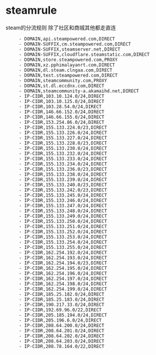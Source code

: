 # steamrule
steam的分流规则 除了社区和商城其他都走直连



         - DOMAIN,api.steampowered.com,DIRECT
         - DOMAIN-SUFFIX,cm.steampowered.com,DIRECT
         - DOMAIN-SUFFIX,steamserver.net,DIRECT
         - DOMAIN-SUFFIX,cloudflare.steamstatic.com,DIRECT
         - DOMAIN,store.steampowered.com,PROXY
         - DOMAIN,xz.pphimalayanrt.com,DIRECT
         - DOMAIN,dl.steam.clngaa.com,DIRECT
         - DOMAIN,test.steampowered.com,DIRECT
         - DOMAIN,steamcommunity.com,PROXY
         - DOMAIN,st.dl.eccdnx.com,DIRECT
         - DOMAIN,steamcommunity-a.akamaihd.net,DIRECT
         - IP-CIDR,103.10.124.0/24,DIRECT
         - IP-CIDR,103.10.125.0/24,DIRECT
         - IP-CIDR,103.28.54.0/24,DIRECT
         - IP-CIDR,146.66.152.0/24,DIRECT
         - IP-CIDR,146.66.155.0/24,DIRECT
         - IP-CIDR,153.254.86.0/24,DIRECT
         - IP-CIDR,155.133.224.0/23,DIRECT
         - IP-CIDR,155.133.226.0/24,DIRECT
         - IP-CIDR,155.133.227.0/24,DIRECT
         - IP-CIDR,155.133.228.0/23,DIRECT
         - IP-CIDR,155.133.230.0/24,DIRECT
         - IP-CIDR,155.133.232.0/24,DIRECT
         - IP-CIDR,155.133.233.0/24,DIRECT
         - IP-CIDR,155.133.234.0/24,DIRECT
         - IP-CIDR,155.133.236.0/23,DIRECT
         - IP-CIDR,155.133.238.0/24,DIRECT
         - IP-CIDR,155.133.239.0/24,DIRECT
         - IP-CIDR,155.133.240.0/23,DIRECT
         - IP-CIDR,155.133.242.0/23,DIRECT
         - IP-CIDR,155.133.245.0/24,DIRECT
         - IP-CIDR,155.133.246.0/24,DIRECT
         - IP-CIDR,155.133.247.0/24,DIRECT
         - IP-CIDR,155.133.248.0/24,DIRECT
         - IP-CIDR,155.133.249.0/24,DIRECT
         - IP-CIDR,155.133.250.0/24,DIRECT
         - IP-CIDR,155.133.251.0/24,DIRECT
         - IP-CIDR,155.133.252.0/24,DIRECT
         - IP-CIDR,155.133.253.0/24,DIRECT
         - IP-CIDR,155.133.254.0/24,DIRECT
         - IP-CIDR,155.133.255.0/24,DIRECT
         - IP-CIDR,162.254.192.0/24,DIRECT
         - IP-CIDR,162.254.193.0/24,DIRECT
         - IP-CIDR,162.254.194.0/23,DIRECT
         - IP-CIDR,162.254.195.0/24,DIRECT
         - IP-CIDR,162.254.196.0/24,DIRECT
         - IP-CIDR,162.254.197.0/24,DIRECT
         - IP-CIDR,162.254.198.0/24,DIRECT
         - IP-CIDR,162.254.199.0/24,DIRECT
         - IP-CIDR,185.25.182.0/24,DIRECT
         - IP-CIDR,185.25.183.0/24,DIRECT
         - IP-CIDR,190.217.33.0/24,DIRECT
         - IP-CIDR,192.69.96.0/22,DIRECT
         - IP-CIDR,205.185.194.0/24,DIRECT
         - IP-CIDR,205.196.6.0/24,DIRECT
         - IP-CIDR,208.64.200.0/24,DIRECT
         - IP-CIDR,208.64.201.0/24,DIRECT
         - IP-CIDR,208.64.202.0/24,DIRECT
         - IP-CIDR,208.64.203.0/24,DIRECT
         - IP-CIDR,208.78.164.0/22,DIRECT   
